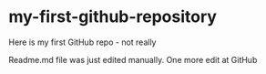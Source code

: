 # my-first-github-repository
Here is my first GitHub repo - not really

Readme.md file was just edited manually.  One more edit at GitHub
